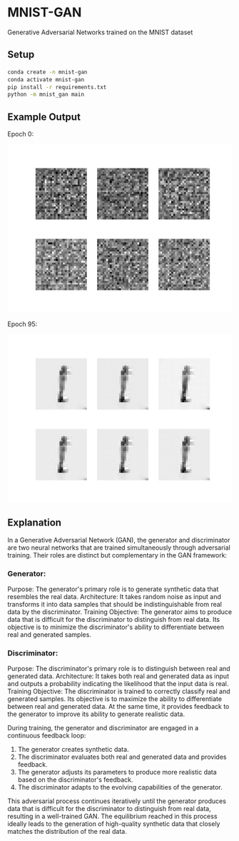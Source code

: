 # MNIST-GAN
 Generative Adversarial Networks trained on the MNIST dataset


## Setup

```bash
conda create -n mnist-gan
conda activate mnist-gan
pip install -r requirements.txt
python -m mnist_gan main
```

## Example Output

Epoch 0:

![Epoch 0](./images/epoch_0.png)

Epoch 95:

![Epoch 95](./images/epoch_95.png)

## Explanation

In a Generative Adversarial Network (GAN), the generator and discriminator are two neural networks that are trained simultaneously through adversarial training. Their roles are distinct but complementary in the GAN framework:

### Generator:

Purpose: The generator's primary role is to generate synthetic data that resembles the real data.
Architecture: It takes random noise as input and transforms it into data samples that should be indistinguishable from real data by the discriminator.
Training Objective: The generator aims to produce data that is difficult for the discriminator to distinguish from real data. Its objective is to minimize the discriminator's ability to differentiate between real and generated samples.


### Discriminator:

Purpose: The discriminator's primary role is to distinguish between real and generated data.
Architecture: It takes both real and generated data as input and outputs a probability indicating the likelihood that the input data is real.
Training Objective: The discriminator is trained to correctly classify real and generated samples. Its objective is to maximize the ability to differentiate between real and generated data. At the same time, it provides feedback to the generator to improve its ability to generate realistic data.


During training, the generator and discriminator are engaged in a continuous feedback loop:

1. The generator creates synthetic data.
2. The discriminator evaluates both real and generated data and provides feedback.
3. The generator adjusts its parameters to produce more realistic data based on the discriminator's feedback.
4. The discriminator adapts to the evolving capabilities of the generator.

This adversarial process continues iteratively until the generator produces data that is difficult for the discriminator to distinguish from real data, resulting in a well-trained GAN. The equilibrium reached in this process ideally leads to the generation of high-quality synthetic data that closely matches the distribution of the real data.